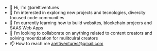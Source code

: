 - 👋 Hi, I’m @areltiventures
- 👀 I’m interested in exploring new projects and tecnologies, diversity focused code communities 
- 🌱 I’m currently learning how to build websites, blockchain projecrs and SAAS Web Apps 
- 💞️ I’m looking to collaborate on anything related to content creators and solving moentization for mulitculral creators 
- 📫 How to reach me areltiventures@gmail.com 

<!---
areltiventures/areltiventures is a ✨ special ✨ repository because its `README.md` (this file) appears on your GitHub profile.
You can click the Preview link to take a look at your changes.
--->
